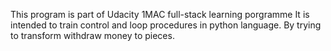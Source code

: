 This program is part of Udacity 1MAC full-stack learning porgramme
It is intended to train control and loop procedures in python
language. By trying to transform withdraw money to pieces.
